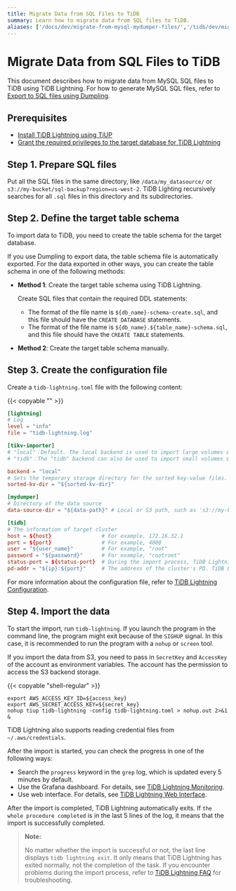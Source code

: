 ```yaml
---
title: Migrate Data from SQL Files to TiDB
summary: Learn how to migrate data from SQL files to TiDB.
aliases: ['/docs/dev/migrate-from-mysql-mydumper-files/','/tidb/dev/migrate-from-mysql-mydumper-files/','/tidb/dev/migrate-from-mysql-dumpling-files']
---
```


# Migrate Data from SQL Files to TiDB

This document describes how to migrate data from MySQL SQL files to TiDB using TiDB Lightning. For how to generate MySQL SQL files, refer to [Export to SQL files using Dumpling](/dumpling-overview.md#export-to-sql-files).

## Prerequisites

- [Install TiDB Lightning using TiUP](/migration-tools.md)
- [Grant the required privileges to the target database for TiDB Lightning](/tidb-lightning/tidb-lightning-faq.md#what-are-the-privilege-requirements-for-the-target-database)

## Step 1. Prepare SQL files

Put all the SQL files in the same directory, like `/data/my_datasource/` or `s3://my-bucket/sql-backup?region=us-west-2`. TiDB Lighting recursively searches for all `.sql` files in this directory and its subdirectories.

## Step 2. Define the target table schema

To import data to TiDB, you need to create the table schema for the target database.

If you use Dumpling to export data, the table schema file is automatically exported. For the data exported in other ways, you can create the table schema in one of the following methods:

+ **Method 1**: Create the target table schema using TiDB Lightning.

    Create SQL files that contain the required DDL statements:

    - The format of the file name is `${db_name}-schema-create.sql`, and this file should have the `CREATE DATABASE` statements.
    - The format of the file name is `${db_name}.${table_name}-schema.sql`, and this file should have the `CREATE TABLE` statements.

+ **Method 2**: Create the target table schema manually.

## Step 3. Create the configuration file

Create a `tidb-lightning.toml` file with the following content:

{{< copyable "" >}}

```toml
[lightning]
# Log
level = "info"
file = "tidb-lightning.log"

[tikv-importer]
# "local"：Default. The local backend is used to import large volumes of data (around or more than 1 TiB). During the import, the target TiDB cluster cannot provide any service.
# "tidb"：The "tidb" backend can also be used to import small volumes of data (less than 1 TiB). During the import, the target TiDB cluster can provide service normally. For the information about backend mode, refer to https://docs.pingcap.com/tidb/stable/tidb-lightning-backends.

backend = "local"
# Sets the temporary storage directory for the sorted key-value files. The directory must be empty, and the storage space must be greater than the size of the dataset to be imported. For better import performance, it is recommended to use a directory different from `data-source-dir` and use flash storage and exclusive I/O for the directory.
sorted-kv-dir = "${sorted-kv-dir}"

[mydumper]
# Directory of the data source
data-source-dir = "${data-path}" # Local or S3 path, such as 's3://my-bucket/sql-backup?region=us-west-2'

[tidb]
# The information of target cluster
host = ${host}                # For example, 172.16.32.1
port = ${port}                # For example, 4000
user = "${user_name}"         # For example, "root"
password = "${password}"      # For example, "rootroot"
status-port = ${status-port}  # During the import process, TiDB Lightning needs to obtain table schema information from the "Status Port" of TiDB, such as 10080.
pd-addr = "${ip}:${port}"     # The address of the cluster's PD. TiDB Lightning obtains some information through PD, such as 172.16.31.3:2379. When backend = "local", you must correctly specify status-port and pd-addr. Otherwise, the import will encounter errors.
```

For more information about the configuration file, refer to [TiDB Lightning Configuration](/tidb-lightning/tidb-lightning-configuration.md).

## Step 4. Import the data

To start the import, run `tidb-lightning`. If you launch the program in the command line, the program might exit because of the `SIGHUP` signal. In this case, it is recommended to run the program with a `nohup` or `screen` tool.

If you import the data from S3, you need to pass in `SecretKey` and `AccessKey` of the account as environment variables. The account has the permission to access the S3 backend storage.

{{< copyable "shell-regular" >}}

```shell
export AWS_ACCESS_KEY_ID=${access_key}
export AWS_SECRET_ACCESS_KEY=${secret_key}
nohup tiup tidb-lightning -config tidb-lightning.toml > nohup.out 2>&1 &
```

TiDB Lightning also supports reading credential files from `~/.aws/credentials`.

After the import is started, you can check the progress in one of the following ways:

- Search the `progress` keyword in the `grep` log, which is updated every 5 minutes by default.
- Use the Grafana dashboard. For details, see [TiDB Lightning Monitoring](/tidb-lightning/monitor-tidb-lightning.md).
- Use web interface. For details, see [TiDB Lightning Web Interface](/tidb-lightning/tidb-lightning-web-interface.md).

After the import is completed, TiDB Lightning automatically exits. If `the whole procedure completed` is in the last 5 lines of the log, it means that the import is successfully completed.

> **Note:**
>
> No matter whether the import is successful or not, the last line displays `tidb lightning exit`. It only means that TiDB Lightning has exited normally, not the completion of the task.
If you encounter problems during the import process, refer to [TiDB Lightning FAQ](/tidb-lightning/tidb-lightning-faq.md) for troubleshooting.
